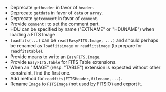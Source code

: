 * Deprecate `getheader` in favor of `header`.
* Deprecate `getdata` in favor of `data` or `array`.
* Deprecate `getcomment` in favor of `comment`.
* Provide `comment!` to set the comment part.
* HDU can be specified by name ("EXTNAME" or "HDUNAME") when loading a FITS Image.
* `loadfits(...)` can be `read(EasyFITS.Image, ...)` and should perhaps be renamed as
  `loadfitsimage` or `readfitsimage` (to prepare for `readfitstable`).
* Provide means to write an `EasyFITS.Image`.
* Provide `EasyFITS.Table` for FITS Table extensions.
* When an "IMAGE" (resp. "TABLE") extension is expected without other
  constraint, find the first one.
* Add method for `readfits(FITSHeader,filename,...)`.
* Rename `Image` to `FITSImage` (not used by FITSIO) and export it.

